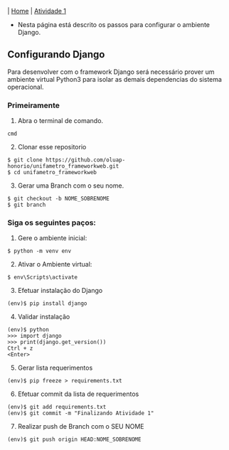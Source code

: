 |  [Home](/README.md)  |  [Atividade 1](/doc/atv1.md)

*  Nesta página está descrito os passos para configurar o ambiente Django.

## Configurando Django
Para desenvolver com o framework Django será necessário prover um ambiente virtual Python3 para isolar as demais dependencias do sistema operacional.

### Primeiramente
1. Abra o terminal de comando.
```
cmd
```
2. Clonar esse repositorio
```
$ git clone https://github.com/oluap-honorio/unifametro_frameworkweb.git
$ cd unifametro_frameworkweb
```
3. Gerar uma Branch com o seu nome.
```
$ git checkout -b NOME_SOBRENOME
$ git branch
```

### Siga os seguintes paços:
1. Gere o ambiente inicial:
```
$ python -m venv env
```
2. Ativar o Ambiente virtual:
```
$ env\Scripts\activate
```
3. Efetuar instalação do Django
```
(env)$ pip install django
```
4. Validar instalação
```
(env)$ python
>>> import django
>>> print(django.get_version())
Ctrl + z
<Enter>
```
5. Gerar lista requerimentos
```
(env)$ pip freeze > requirements.txt
```
6. Efetuar commit da lista de requerimentos
```
(env)$ git add requirements.txt
(env)$ git commit -m "Finalizando Atividade 1"
```
7. Realizar push de Branch com o SEU NOME
```
(env)$ git push origin HEAD:NOME_SOBRENOME
```
